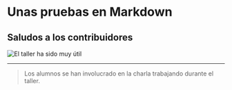 # Unas pruebas en Markdown
## Saludos a los contribuidores
![El taller ha sido muy útil](https://i.ytimg.com/vi/FQsBmnZvBdc/maxresdefault.jpg)

----------

> Los alumnos se han involucrado en la charla trabajando durante el taller.
